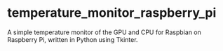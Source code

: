 # temperature_monitor_raspberry_pi
A simple temperature monitor of the GPU and CPU for Raspbian on Raspberry Pi, written in Python using Tkinter.
